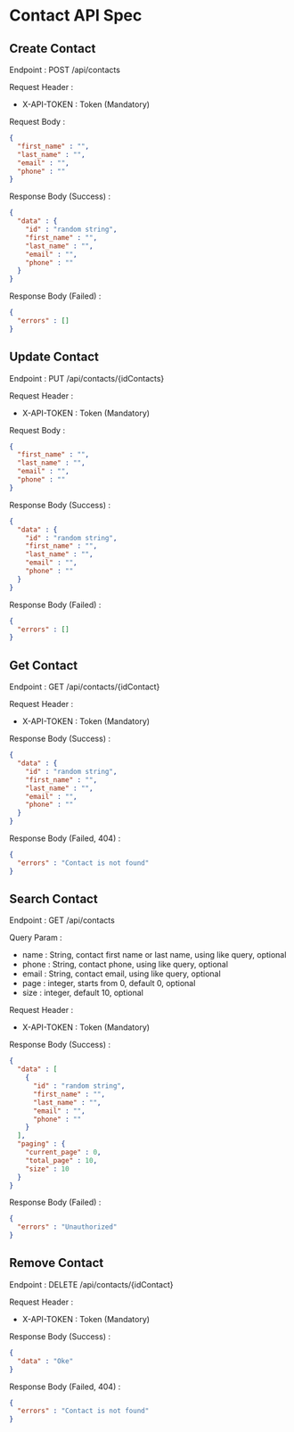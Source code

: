 # Contact API Spec

## Create Contact

Endpoint : POST /api/contacts

Request Header :
- X-API-TOKEN : Token (Mandatory)

Request Body :

```json
{
  "first_name" : "",
  "last_name" : "",
  "email" : "",
  "phone" : ""
}
```

Response Body (Success) :

```json
{
  "data" : {
    "id" : "random string",
    "first_name" : "",
    "last_name" : "",
    "email" : "",
    "phone" : "" 
  }
}
```

Response Body (Failed) :

```json
{
  "errors" : []
}
```

## Update Contact

Endpoint : PUT /api/contacts/{idContacts}

Request Header :
- X-API-TOKEN : Token (Mandatory)

Request Body :

```json
{
  "first_name" : "",
  "last_name" : "",
  "email" : "",
  "phone" : ""
}
```

Response Body (Success) :

```json
{
  "data" : {
    "id" : "random string",
    "first_name" : "",
    "last_name" : "",
    "email" : "",
    "phone" : "" 
  }
}
```

Response Body (Failed) :

```json
{
  "errors" : []
}
```

## Get Contact

Endpoint : GET /api/contacts/{idContact}

Request Header :
- X-API-TOKEN : Token (Mandatory)

Response Body (Success) :

```json
{
  "data" : {
    "id" : "random string",
    "first_name" : "",
    "last_name" : "",
    "email" : "",
    "phone" : "" 
  }
}
```

Response Body (Failed, 404) :

```json
{
  "errors" : "Contact is not found"
}
```

## Search Contact

Endpoint : GET /api/contacts

Query Param :
- name : String, contact first name or last name, using like query, optional
- phone : String, contact phone, using like query, optional
- email : String, contact email, using like query, optional
- page : integer, starts from 0, default 0, optional
- size : integer, default 10, optional

Request Header :
- X-API-TOKEN : Token (Mandatory)

Response Body (Success) :

```json
{
  "data" : [
    {
      "id" : "random string",
      "first_name" : "",
      "last_name" : "",
      "email" : "",
      "phone" : ""
    }
  ],
  "paging" : {
    "current_page" : 0,
    "total_page" : 10,
    "size" : 10
  }
}
```

Response Body (Failed) :

```json
{
  "errors" : "Unauthorized"
}
```

## Remove Contact

Endpoint : DELETE /api/contacts/{idContact}

Request Header :
- X-API-TOKEN : Token (Mandatory)

Response Body (Success) :

```json
{
  "data" : "Oke"
}
```

Response Body (Failed, 404) :

```json
{
  "errors" : "Contact is not found"
}
```
